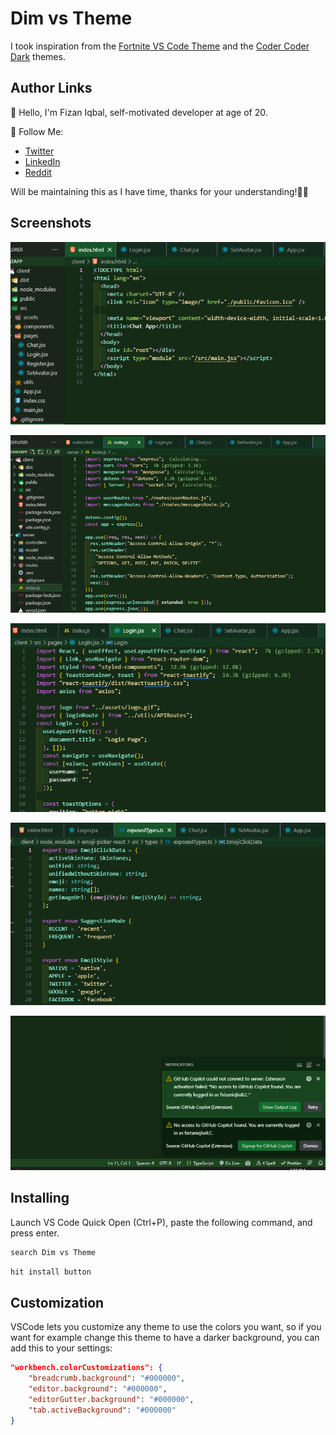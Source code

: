 # Dim vs Theme     

I took inspiration from the [Fortnite VS Code Theme](https://marketplace.visualstudio.com/items?itemName=sdras.fortnite-vscode-theme) and the [Coder Coder Dark](https://marketplace.visualstudio.com/items?itemName=CoderCoder.codercoder-dark-theme) themes.

## Author Links

👋 Hello, I'm Fizan Iqbal, self-motivated developer at age of 20.

🚀 Follow Me:

- [Twitter](https://twitter.com/se_fizan)
- [LinkedIn](https://www.linkedin.com/in/muhammad-fizan-iqbal/)
- [Reddit](https://www.reddit.com/user/se-fizan)

Will be maintaining this as I have time, thanks for your understanding!🙏🏽

## Screenshots

![HTML screenshot](https://raw.githubusercontent.com/faizaniqbalLC/dim-vs-theme/main/assets/html.png)

![Js screenshot](https://raw.githubusercontent.com/faizaniqbalLC/dim-vs-theme/main/assets/js.png)

![React screenshot](https://raw.githubusercontent.com/faizaniqbalLC/dim-vs-theme/main/assets/React.png)

![TypeScript screenshot](https://raw.githubusercontent.com/faizaniqbalLC/dim-vs-theme/main/assets/type.png)

![Notification screenshot](https://raw.githubusercontent.com/faizaniqbalLC/dim-vs-theme/main/assets/notification.png)

## Installing

Launch VS Code Quick Open (Ctrl+P), paste the following command, and press enter.

```bash
search Dim vs Theme
```

```bash
hit install button
```

## Customization

VSCode lets you customize any theme to use the colors you want, so if you want for example change this theme to have a darker background, you can add this to your settings:

```json
"workbench.colorCustomizations": {
	"breadcrumb.background": "#000000",
	"editor.background": "#000000",
	"editorGutter.background": "#000000",
	"tab.activeBackground": "#000000"
}
```
